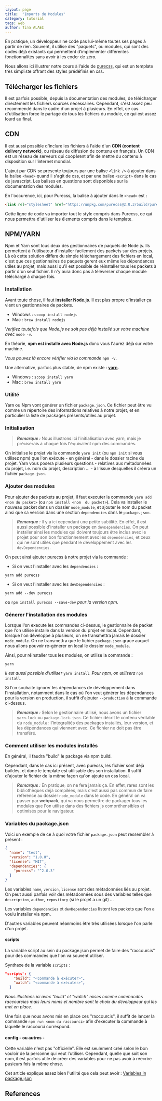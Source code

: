 ```yaml
---
layout: page
title:  "Imports de Modules"
category: tutorial
tags: web
author: Tina ALAEI
---
```



En pratique, un développeur ne code pas lui-même toutes ses pages à partir de rien. Souvent, il utilise des 
"paquets", ou modules, qui sont des codes déjà existants qui permettent d'implémenter différentes fonctionnalités sans 
avoir à les coder de zéro. 

Nous allons ici illustrer notre cours à l'aide de [purecss](https://purecss.io/), qui est un template très simpliste 
offrant des styles prédéfinis en css.

## Télécharger les fichiers

Il est parfois possible, depuis la documentation des modules, de télécharger directement les fichiers sources 
nécessaires. Cependant, c'est assez peu recommendé dans le cadre d'un projet à plusieurs. En effet, ce cas 
d'utilisation force le partage de tous les fichiers du module, ce qui est assez lourd au final.

## CDN

Il est aussi possible d'inclure les fichiers à l'aide d'un **CDN (content delivery network)**, ou réseau de 
diffusion de 
contenu en français. Un CDN est un réseau de serveurs qui coopèrent afin de mettre du contenu à disposition sur 
l'internet mondial.

L'ajout par CDN se présente toujours par une balise `<link />` à ajouter dans la balise `<head>` quand il s'agit de 
css, et par une balise `<script>` dans le cas de javascript. Les balises en questions sont disponibles sur la 
documentation des modules.

En l'occurence, ici, pour Purecss, la balise à ajouter dans le `<head>` est :
~~~ html
<link rel="stylesheet" href="https://unpkg.com/purecss@2.0.3/build/pure-min.css" integrity="sha384-cg6SkqEOCV1NbJoCu11+bm0NvBRc8IYLRGXkmNrqUBfTjmMYwNKPWBTIKyw9mHNJ" crossorigin="anonymous">
~~~

Cette ligne de code va importer tout le style compris dans Purecss, ce qui nous permettra d'utiliser les élements 
compris dans le template.

## NPM/YARN


Npm et Yarn sont tous deux des gestionnaires de paquets de Node.js. Ils permettent à l'utilisateur d'installer 
facilement des packets sur des projets. Là où cette solution diffère du simple téléchargement des fichiers en local, 
c'est que ces gestionnaires de paquets gèrent eux même les dépendances utiles au projet, mais aussi qu'il est 
possible de réinstaller tous les packets à partir d'un seul fichier. Il n'y aura donc pas à téléverser chaque module 
téléchargé à chaque fois.

### Installation

Avant toute chose, il faut [**installer Node.js**](https://nodejs.org/en/download/package-manager/). Il est plus propre 
d'installer ça vient un 
gestionnaires de packets.

- Windows : ``scoop install nodejs``
- Mac : ``brew install nodejs``

_Verifiez toutefois que Node.js ne soit pas déjà installé sur votre machine avec_ ``node -v``.


En théorie, **npm est installé avec Node.js** donc vous l'aurez déjà sur votre machine.

_Vous pouvez là encore vérifier via la commande_ ``npm -v``.


Une alternative, parfois plus stable, de npm existe : [**yarn**](https://classic.yarnpkg.com/en/docs/install). 

- Windows : ``scoop install yarn``
- Mac : ``brew install yarn``

### Utilité

Yarn ou Npm vont générer un fichier ``package.json``. Ce fichier peut être vu comme un répertoire des informations 
relatives à notre projet, et en particulier la liste de packages présents/utiles au projet.


### Initialisation

> **_Remarque :_**  Nous illustrons ici l'initialisation avec yarn, mais je préciserais à chaque fois l'équivalent npm 
des commandes.

On initialise le projet via la commande ``yarn init`` (ou ``npm init`` si vous utilisez npm) que l'on exécute - en 
général - dans le dossier racine du projet. Yarn vous posera 
plusieurs questions - relatives aux métadonnées du projet, i.e. nom du projet, description ... - à 
l'issue desquelles il créera un fichier ``package.json``.

### Ajouter des modules

Pour ajouter des packets au projet, il faut executer la commande ``yarn add <nom du packet>`` (ou ``npm install <nom 
du packet>``). Cela va installer le nouveau packet dans un dossier ``node_module``, et ajouter le nom du packet 
ainsi que sa version dans une section ``dependencies`` dans le ``package.json``.

> **_Remarque :_**  Il y a ici cependant une petite subtilité. En effet, il est aussi possible d'installer un package
 en ``devDependencies``.
 On peut installer ainsi les modules qui doivent toujours être inclus avec le projet pour son
  bon fonctionnement avec les ``dependencies``, et ceux qui ne sont utiles que pendant le développement avec les
  ``devDependencies``.

On peut ainsi ajouter purecss à notre projet via la commande :
- Si on veut l'installer avec les ``dependencies`` :
~~~ console
yarn add purecss
~~~
- Si on veut l'installer avec les ``devDependencies`` :
~~~ console
yarn add --dev purecss
~~~
_ou_ ``npm install purecss --save-dev`` _pour la version npm._

### Génerer l'installation des modules

Lorsque l'on execute les commandes ci-dessus, le gestionnaire de packet que l'on utilise installe dans la version du 
projet en local. Cependant, lorsque l'on développe à plusieurs, on ne transmettra jamais le dossier ``node_module``. 
On ne transmettra que le fichier ``package.json`` grace auquel nous allons pouvoir re-génerer en local le dossier 
``node_module``.

Ainsi, pour réinstaller tous les modules, on utilise la commande :
~~~ console
yarn
~~~
_Il est aussi possible d'utiliser_ ``yarn install``. _Pour npm, on utilisera_ ``npm install``.

Si l'on souhaite ignorer les dépendances de développement dans l'installation, notamment dans le cas où l'on veut 
générer les dépendances pour la version en production, il suffit d'ajouter ``--production`` à la commande ci-dessus.


> **_Remarque :_**  Selon le gestionnaire utilisé, nous avons un fichier ``yarn.lock`` ou ``package-lock.json``. Ce 
fichier décrit le contenu véritable du ``node_module`` : l'integralités des packages installés, leur version, et 
les dépendances qui viennent avec. Ce fichier ne doit pas être transféré.

### Comment utiliser les modules installés

En général, il faudra "build" le package via npm build.

Cependant, dans le cas ici présent, avec purecss, les fichier sont déjà buildés, et donc le template est utilisable 
dès son installation. Il suffit d'ajouter le fichier de la même façon qu'on ajoute un css local.

> **_Remarque :_**  En pratique, on ne fera jamais ça. En effet, rares sont les bibliothèques déjà compilées, mais 
c'est aussi pas commun de faire référence au dossier ``node_module`` dans le code. En général on va passer par 
**webpack**, qui va nous permettre de packager tous les modules que l'on utilise dans des fichiers js 
compréhensibles et optimisés pour le navigateur.


### Variables du package.json

Voici un exemple de ce à quoi votre fichier ``package.json`` peut ressembler à présent :
~~~ json
{
  "name": "test",
  "version": "1.0.0",
  "license": "MIT",
  "dependencies": {
    "purecss": "^2.0.3"
  }
}
~~~

Les variables ``name``, ``version``, ``license`` sont des métadonnées liés au projet. On peut aussi parfois voir des 
métadonnées sous des variables telles que ``description``, ``author``, ``repository`` (si le projet a un git) ...

Les variables ``dependencies`` et ``devDependencies`` listent les packets que l'on a voulu installer via npm.

D'autres variables peuvent néanmoins être très utilisées lorsque l'on parle d'un projet.

#### scripts
La variable script au sein du package.json permet de faire des "raccourcis" pour des commandes que l'on va souvent 
utiliser.

Synthaxe de la variable ``scripts`` :
~~~ json
"scripts": {
    "build": "<commande à exécuter>",
    "watch": "<commande à exécuter>",
  }
~~~
_Nous illustrons ici avec "build" et "watch" mises comme commandes raccourcies mais leurs noms et nombre sont le choix du
 développeur qui les met en place._

Une fois que nous avons mis en place ces "raccourcis", il suffit de lancer la commande ``npm run <nom du raccourci>``
 afin d'executer la commande à laquelle le raccourci correspond.

#### config - ou autres -
Cette variable n'est pas "officielle". Elle est seulement créé selon le bon vouloir de la personne qui veut 
l'utiliser. Cependant, quelle que soit son nom, il est parfois utile de créer des variables pour ne pas avoir à 
réecrire pusieurs fois la même chose.

Cet article explique assez bien l'utilité que cela peut avoir : [Variables in package.json](https://brianchildress.co/variables-in-package-json/)

## References

